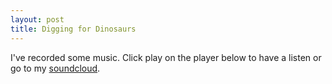 ```yaml
---
layout: post
title: Digging for Dinosaurs
---
```


I've recorded some music. Click play on the player below  to have a listen or go to my [soundcloud](https://soundcloud.com/digging-for-dinosaurs). 


